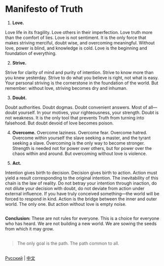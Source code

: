 # Manifesto of Truth

1.    **Love.**

Love life in its fragility. Love others in their imperfection. Love truth more than the comfort of lies. Love is not sentiment. It is the only force that makes striving merciful, doubt wise, and overcoming meaningful. Without love, power is blind, and knowledge is cold. Love is the beginning and foundation of everything.

2.    **Strive.**

Strive for clarity of mind and purity of intention. Strive to know more than you knew yesterday. Strive to do what you believe is right, not what is easy. Your personal striving is the cornerstone in the foundation of the world. But remember: without love, striving becomes dry and inhuman.

3.    **Doubt.**

Doubt authorities. Doubt dogmas. Doubt convenient answers. Most of all—doubt yourself. In your motives, your righteousness, your strength. Doubt is not weakness. It is the only tool that prevents Truth from turning into falsehood. But doubt devoid of love becomes poison.

4.    **Overcome.**
Overcome laziness. Overcome fear. Overcome hatred. Overcome within yourself the slave seeking a master, and the tyrant seeking a slave. Overcoming is the only way to become stronger. Strength is needed not for power over others, but for power over the chaos within and around. But overcoming without love is violence.

5.    **Act.**

Intention gives birth to decision. Decision gives birth to action. Action must yield a result corresponding to the original intention. The inevitability of this chain is the law of reality. Do not betray your intention through inaction, do not dilute your decision with doubt, do not deviate from action under external influence. If you have truly conceived something—the world will be forced to respond in kind. Action is the bridge between the inner and outer world. The only one. But action without love is empty noise.
##
**Conclusion:**
These are not rules for everyone. This is a choice for everyone who has heard. We are not building a new world. We are sowing the seeds from which it may grow.
##
>The only goal is the path. 
>The path common to all.
##

[Русский](README.md) | [中文](README.zh.md)
